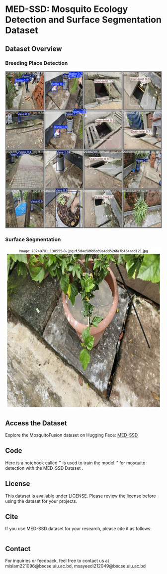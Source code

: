# MED-SSD: Mosquito Ecology Detection and Surface Segmentation Dataset

<h2>Dataset Overview</h2>
<p></p>

<h3>Breeding Place Detection</h3>

![Dataset Overview](Result/Yolov8n/val_batch1_pred.jpg)

<h3>Surface Segmentation</h3>

![Dataset Overview](Result/YOLOv8x-Seg/seg_1.png)

<h2>Access the Dataset</h2>
<p>Explore the MosquitoFusion dataset on Hugging Face: <a href="" target="_blank">MED-SSD</a></p>

<h2>Code</h2>
<p>Here is a notebook called '' is used to train the model '' for mosquito detection with the MED-SSD Dataset .</p>

<h2>License</h2>
<p>This dataset is available under <a href="LICENSE">LICENSE</a>. Please review the license before using the dataset for your projects.</p>

<h2>Cite</h2>
<p>If you use MED-SSD dataset for your research, please cite it as follows:</p>
<pre>
</pre>

<h2>Contact</h2>
<p>For inquiries or feedback, feel free to contact us at mislam221096@bscse.uiu.ac.bd, msayeedi212049@bscse.uiu.ac.bd</p>

</body>
</html>
